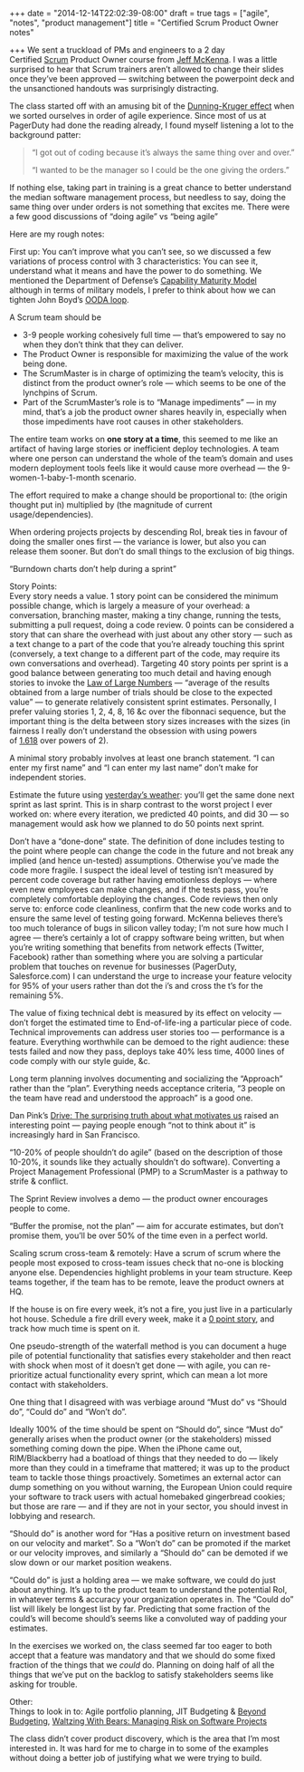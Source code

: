 +++
date = "2014-12-14T22:02:39-08:00"
draft = true
tags = ["agile", "notes", "product management"]
title = "Certified Scrum Product Owner notes"

+++
We sent a truckload of PMs and engineers to a 2 day Certified [Scrum](http://en.wikipedia.org/wiki/Scrum_%28software_development%29) Product Owner course from [Jeff McKenna](https://www.cprime.com/training/instructors-and-coaches/jeff-mckenna/). I was a little surprised to hear that Scrum trainers aren’t allowed to change their slides once they’ve been approved — switching between the powerpoint deck and the unsanctioned handouts was surprisingly distracting.

The class started off with an amusing bit of the [Dunning-Kruger effect](http://en.wikipedia.org/wiki/Dunning%E2%80%93Kruger_effect) when we sorted ourselves in order of agile experience. Since most of us at PagerDuty had done the reading already, I found myself listening a lot to the background patter:

> “I got out of coding because it’s always the same thing over and over.”
>
> “I wanted to be the manager so I could be the one giving the orders.”

If nothing else, taking part in training is a great chance to better understand the median software management process, but needless to say, doing the same thing over under orders is not something that excites me. There were a few good discussions of “doing agile” vs “being agile”

Here are my rough notes:

First up: You can’t improve what you can’t see, so we discussed a few variations of process control with 3 characteristics: You can see it, understand what it means and have the power to do something. We mentioned the Department of Defense’s [Capability Maturity Model](http://en.wikipedia.org/wiki/Capability_Maturity_Model)  
although in terms of military models, I prefer to think about how we can tighten John Boyd’s [OODA loop](http://en.wikipedia.org/wiki/OODA_loop).

A Scrum team should be

* 3-9 people working cohesively full time — that’s empowered to say no when they don’t think that they can deliver.
* The Product Owner is responsible for maximizing the value of the work being done.
* The ScrumMaster is in charge of optimizing the team’s velocity, this is distinct from the product owner’s role — which seems to be one of the lynchpins of Scrum.
* Part of the ScrumMaster’s role is to “Manage impediments” — in my mind, that’s a job the product owner shares heavily in, especially when those impediments have root causes in other stakeholders.

The entire team works on **one story at a time**, this seemed to me like an artifact of having large stories or inefficient deploy technologies. A team where one person can understand the whole of the team’s domain and uses modern deployment tools feels like it would cause more overhead — the 9-women-1-baby-1-month scenario.

The effort required to make a change should be proportional to: (the origin thought put in) multiplied by (the magnitude of current usage/dependencies).

When ordering projects projects by descending RoI, break ties in favour of doing the smaller ones first — the variance is lower, but also you can release them sooner. But don’t do small things to the exclusion of big things.

“Burndown charts don’t help during a sprint”

Story Points:   
Every story needs a value. 1 story point can be considered the minimum possible change, which is largely a measure of your overhead: a conversation, branching master, making a tiny change, running the tests, submitting a pull request, doing a code review. 0 points can be considered a story that can share the overhead with just about any other story — such as a text change to a part of the code that you’re already touching this sprint (conversely, a text change to a different part of the code, may require its own conversations and overhead). Targeting 40 story points per sprint is a good balance between generating too much detail and having enough stories to invoke the [Law of Large Numbers](http://en.wikipedia.org/wiki/Law_of_large_numbers) — “average of the results obtained from a large number of trials should be close to the expected value” — to generate relatively consistent sprint estimates. Personally, I prefer valuing stories 1, 2, 4, 8, 16 &c over the fibonnaci sequence, but the important thing is the delta between story sizes increases with the sizes (in fairness I really don’t understand the obsession with using powers of [1.618](http://en.wikipedia.org/wiki/Fibonacci_number#Relation_to_the_golden_ratio) over powers of 2).

A minimal story probably involves at least one branch statement. “I can enter my first name” and “I can enter my last name” don’t make for independent stories.

Estimate the future using [yesterday’s weather](http://martinfowler.com/bliki/YesterdaysWeather.html): you’ll get the same done next sprint as last sprint. This is in sharp contrast to the worst project I ever worked on: where every iteration, we predicted 40 points, and did 30 — so management would ask how we planned to do 50 points next sprint.

Don’t have a “done-done” state. The definition of done includes testing to the point where people can change the code in the future and not break any implied (and hence un-tested) assumptions. Otherwise you’ve made the code more fragile. I suspect the ideal level of testing isn’t measured by percent code coverage but rather having emotionless deploys — where even new employees can make changes, and if the tests pass, you’re completely comfortable deploying the changes. Code reviews then only serve to: enforce code cleanliness, confirm that the new code works and to ensure the same level of testing going forward. McKenna believes there’s too much tolerance of bugs in silicon valley today; I’m not sure how much I agree — there’s certainly a lot of crappy software being written, but when you’re writing something that benefits from network effects (Twitter, Facebook) rather than something where you are solving a particular problem that touches on revenue for businesses (PagerDuty, Salesforce.com) I can understand the urge to increase your feature velocity for 95% of your users rather than dot the i’s and cross the t’s for the remaining 5%.

The value of fixing technical debt is measured by its effect on velocity — don’t forget the estimated time to End-of-life-ing a particular piece of code. Technical improvements can address user stories too — performance is a feature. Everything worthwhile can be demoed to the right audience: these tests failed and now they pass, deploys take 40% less time, 4000 lines of code comply with our style guide, &c.

Long term planning involves documenting and socializing the “Approach” rather than the “plan”. Everything needs acceptance criteria, “3 people on the team have read and understood the approach” is a good one.

Dan Pink’s [Drive: The surprising truth about what motivates us](https://www.youtube.com/watch?v=u6XAPnuFjJc) raised an interesting point — paying people enough “not to think about it” is increasingly hard in San Francisco.

“10-20% of people shouldn’t do agile” (based on the description of those 10-20%, it sounds like they actually shouldn’t do software). Converting a Project Management Professional (PMP) to a ScrumMaster is a pathway to strife & conflict.

The Sprint Review involves a demo — the product owner encourages people to come.

“Buffer the promise, not the plan” — aim for accurate estimates, but don’t promise them, you’ll be over 50% of the time even in a perfect world.

Scaling scrum cross-team & remotely: Have a scrum of scrum where the people most exposed to cross-team issues check that no-one is blocking anyone else. Dependencies highlight problems in your team structure. Keep teams together, if the team has to be remote, leave the product owners at HQ.

If the house is on fire every week, it’s not a fire, you just live in a particularly hot house. Schedule a fire drill every week, make it a [0 point story](https://chrisgagne.com/1756/tracking-unexpected-requests-impediments/), and track how much time is spent on it.

One pseudo-strength of the waterfall method is you can document a huge pile of potential functionality that satisfies every stakeholder and then react with shock when most of it doesn’t get done — with agile, you can re-prioritize actual functionality every sprint, which can mean a lot more contact with stakeholders.

One thing that I disagreed with was verbiage around “Must do” vs “Should do”, “Could do” and “Won’t do”.

Ideally 100% of the time should be spent on “Should do”, since “Must do” generally arises when the product owner (or the stakeholders) missed something coming down the pipe. When the iPhone came out, RIM/Blackberry had a boatload of things that they needed to do — likely more than they could in a timeframe that mattered; it was up to the product team to tackle those things proactively. Sometimes an external actor can dump something on you without warning, the European Union could require your software to track users with actual homebaked gingerbread cookies; but those are rare — and if they are not in your sector, you should invest in lobbying and research.

“Should do” is another word for “Has a positive return on investment based on our velocity and market”. So a “Won’t do” can be promoted if the market or our velocity improves, and similarly a “Should do” can be demoted if we slow down or our market position weakens.

“Could do” is just a holding area — we make software, we could do just about anything. It’s up to the product team to understand the potential RoI, in whatever terms & accuracy your organization operates in. The “Could do” list will likely be longest list by far. Predicting that some fraction of the could’s will become should’s seems like a convoluted way of padding your estimates.

In the exercises we worked on, the class seemed far too eager to both accept that a feature was mandatory and that we should do some fixed fraction of the things that we _could_ do. Planning on doing half of all the things that we’ve put on the backlog to satisfy stakeholders seems like asking for trouble.

Other:  
Things to look in to: Agile portfolio planning, JIT Budgeting & [Beyond Budgeting](http://bbrt.org/), [Waltzing With Bears: Managing Risk on Software Projects](http://www.amazon.com/gp/product/0932633609/ref=as_li_tl?ie=UTF8&camp=1789&creative=390957&creativeASIN=0932633609&linkCode=as2&tag=eurica0d-20&linkId=CCUMDYM526HQIIMM)

The class didn’t cover product discovery, which is the area that I’m most interested in. It was hard for me to charge in to some of the examples without doing a better job of justifying what we were trying to build.